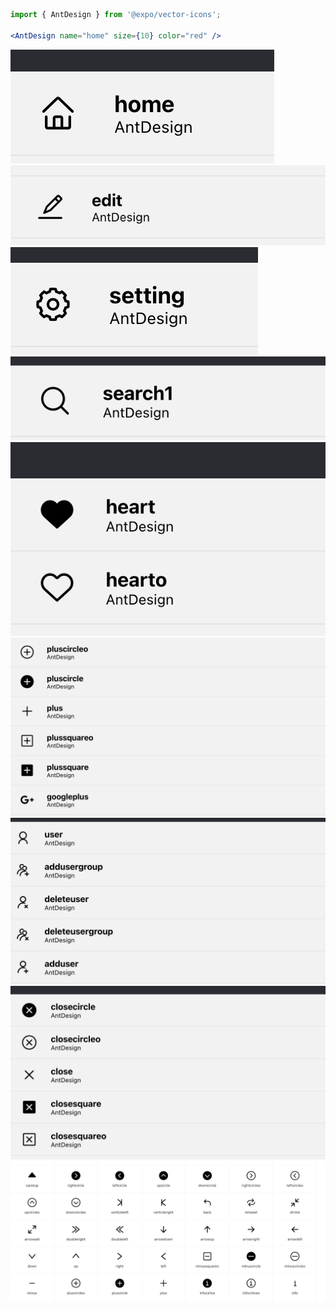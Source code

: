 ```jsx
import { AntDesign } from '@expo/vector-icons';

<AntDesign name="home" size={10} color="red" />
```

![](./images/icon-home.png)
![](./images/icon-edit.png)
![](./images/icon-setting.png)
![](./images/icon-search.png)
![](./images/icon-heart.png)
![](./images/icon-plus.png)
![](./images/icon-user.png)
![](./images/icon-close.png)
![](./images/icon-mix.png)
